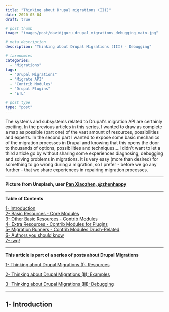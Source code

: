 ```yaml
---
title: "Thinking about Drupal migrations (III)"
date: 2020-05-04
draft: true

# post thumb
image: "images/post/davidjguru_drupal_migrations_debugging_main.jpg"

# meta description
description: "Thinking about Drupal Migrations (III) - Debugging"

# taxonomies
categories: 
  - "Migrations"  
tags:
  - "Drupal Migrations"
  - "Migrate API"
  - "Contrib Modules"
  - "Drupal Plugins"
  - "ETL"

# post type
type: "post"
---
```

The systems and subsystems related to Drupal's migration API are certainly exciting. In the previous articles in this series, I wanted to draw as complete a map as possible (part one) of the vast amount of resources, possibilities and experts. In the second part I wanted to expose some basic mechanics of the migration processes in Drupal and knowing that this opens the door to thousands of options, possibilities and techniques....I didn't want to let a third article go by without sharing some experiences diagnosing, debugging and solving problems in migrations. It is very easy (more than desired) for something to go wrong during a migration, so I prefer - before we go any further - that we share experiences in repairing migration processes. 
 
--------------------------------------------------------------------------------------

**Picture from Unsplash, user [Pan Xiaozhen, @zhenhappy](https://unsplash.com/@zhenhappy)**

  
---------------------------------------------------------------------------------
**Table of Contents**

<!-- TOC -->
[1- Introduction](#1--introduction)  
[2- Basic Resources - Core Modules](#2--basic-resources---core-modules)  
[3- Other Basic Resources - Contrib Modules](#3--other-basic-resources---contrib-modules)  
[4- Extra Resources - Contrib Modules for Plugins](#4--extra-resources---contrib-modules-for-plugins)  
[5- Migration Runners - Contrib Modules Drush-Related](#5--migrations-runners---contrib-modules-drush-related)  
[6- Authors you should know](#6--authors-you-should-know)  
[7- :wq!](#7--wq)
<!-- /TOC -->

-----------------------------------------------------------------------------------------

**This article is part of a series of posts about Drupal Migrations**

<!-- TOC -->
[1- Thinking about Drupal Migrations (I): Resources](https://therussianlullaby.com/blog/thinking-about-drupal-migrations-resources/)  

[2- Thinking about Drupal Migrations (II): Examples](https://therussianlullaby.com/blog/thinking-about-drupal-migrations-examples)  

[3- Thinking about Drupal Migrations (III): Debugging](https://therussianlullaby.com/blog/thinking-about-drupal-migrations-debugging)  



<!-- /TOC -->

---------------------------------------------------------------------------------

## 1- Introduction